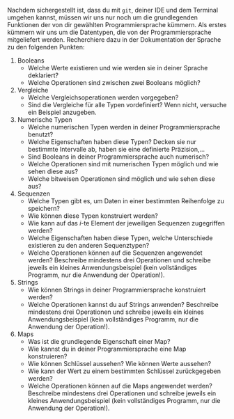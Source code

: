 Nachdem sichergestellt ist, dass du mit `git`, deiner IDE und dem Terminal umgehen kannst, müssen wir uns nur noch um die grundlegenden Funktionen der von dir gewählten Programmiersprache kümmern. Als erstes kümmern wir uns um die Datentypen, die von der Programmiersprache mitgeliefert werden. Recherchiere dazu in der Dokumentation der Sprache zu den folgenden Punkten:

1. Booleans
    - Welche Werte existieren und wie werden sie in deiner Sprache deklariert?
    - Welche Operationen sind zwischen zwei Booleans möglich?
2. Vergleiche
    - Welche Vergleichsoperationen werden vorgegeben?
    - Sind die Vergleiche für alle Typen vordefiniert? Wenn nicht, versuche ein Beispiel anzugeben.
3. Numerische Typen
    - Welche numerischen Typen werden in deiner Programmiersprache benutzt?
    - Welche Eigenschaften haben diese Typen? Decken sie nur bestimmte Intervalle ab, haben sie eine definierte Präzision,...
    - Sind Booleans in deiner Programmiersprache auch numerisch?
    - Welche Operationen sind mit numerischen Typen möglich und wie sehen diese aus?
    - Welche bitweisen Operationen sind möglich und wie sehen diese aus?
4. Sequenzen
    - Welche Typen gibt es, um Daten in einer bestimmten Reihenfolge zu speichern?
    - Wie können diese Typen konstruiert werden?
    - Wie kann auf das *i*-te Element der jeweiligen Sequenzen zugegriffen werden?
    - Welche Eigenschaften haben diese Typen, welche Unterschiede existieren zu den anderen Sequenztypen?
    - Welche Operationen können auf die Sequenzen angewendet werden? Beschreibe mindestens drei Operationen und schreibe jeweils ein kleines Anwendungsbeispiel (kein vollständiges Programm, nur die Anwendung der Operation!).
5. Strings
    - Wie können Strings in deiner Programmiersprache konstruiert werden?
    - Welche Operationen kannst du auf Strings anwenden? Beschreibe mindestens drei Operationen und schreibe jeweils ein kleines Anwendungsbeispiel (kein vollständiges Programm, nur die Anwendung der Operation!).
6. Maps
    - Was ist die grundlegende Eigenschaft einer Map?
    - Wie kannst du in deiner Programmiersprache eine Map konstruieren?
    - Wie können Schlüssel aussehen? Wie können Werte aussehen?
    - Wie kann der Wert zu einem bestimmten Schlüssel zurückgegeben werden?
    - Welche Operationen können auf die Maps angewendet werden? Beschreibe mindestens drei Operationen und schreibe jeweils ein kleines Anwendungsbeispiel (kein vollständiges Programm, nur die Anwendung der Operation!).
